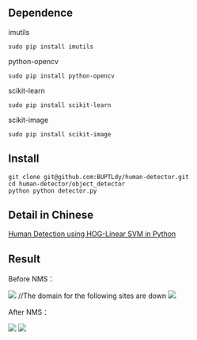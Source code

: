 ## Dependence
imutils

`sudo pip install imutils`

python-opencv

`sudo pip install python-opencv`

scikit-learn

`sudo pip install scikit-learn`

scikit-image

`sudo pip install scikit-image`

## Install

```
git clone git@github.com:BUPTLdy/human-detector.git
cd human-detector/object_detector
python python detector.py
```
## Detail in Chinese

[Human Detection using HOG-Linear SVM in Python](http://buptldy.github.io/2016/04/01/2016-04-01-Human%20Detection/)

## Result

Before NMS：

![](http://7xritj.com1.z0.glb.clouddn.com/16-5-27/45995282.jpg) //The domain for the following sites are down
![](http://7xritj.com1.z0.glb.clouddn.com/16-5-27/13402395.jpg)

After NMS：

![](http://7xritj.com1.z0.glb.clouddn.com/16-5-27/43202553.jpg)
![](http://7xritj.com1.z0.glb.clouddn.com/16-5-27/41627345.jpg)
